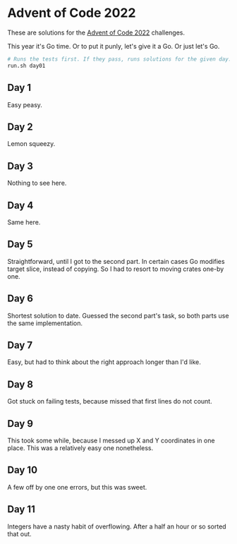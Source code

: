 # Advent of Code 2022

These are solutions for the [Advent of Code 2022](https://adventofcode.com/2022) challenges.

This year it's Go time. Or to put it punly, let's give it a Go. Or just let's Go.

```bash
# Runs the tests first. If they pass, runs solutions for the given day.
run.sh day01
```

## Day 1

Easy peasy.

## Day 2

Lemon squeezy.

## Day 3

Nothing to see here.

## Day 4 

Same here.

## Day 5

Straightforward, until I got to the second part. In certain cases Go modifies target slice, instead of copying. So I had to resort to moving crates one-by one.

## Day 6 

Shortest solution to date. Guessed the second part's task, so both parts use the same implementation.

## Day 7

Easy, but had to think about the right approach longer than I'd like. 

## Day 8

Got stuck on failing tests, because missed that first lines do not count.

## Day 9

This took some while, because I messed up X and Y coordinates in one place. This was a relatively easy one nonetheless.

## Day 10

A few off by one one errors, but this was sweet. 

## Day 11

Integers have a nasty habit of overflowing. After a half an hour or so sorted that out.
